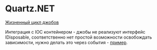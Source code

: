 # Quartz.NET

[Жизненный цикл джобов](https://www.quartz-scheduler.net/documentation/quartz-3.x/tutorial/more-about-jobs.html)

Интеграция с IOC контейнером - джобы не реализуют интерфейс IDisposable, соответственно нет простой возможности освобождать зависимости, нужно делать это через события - [пример](https://stackoverflow.com/questions/18791033/what-is-the-proper-way-to-call-dispose-in-a-quartz-net-ijob-that-is-idisposab).

